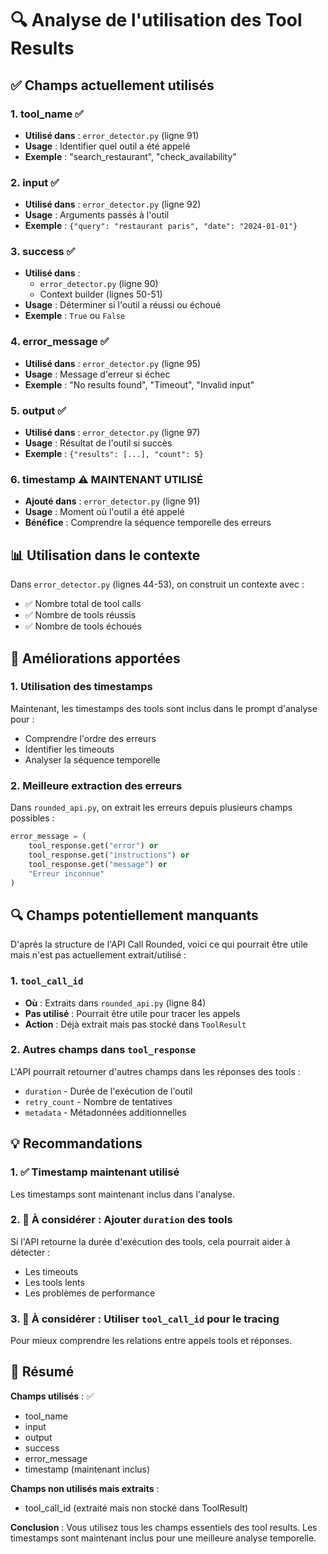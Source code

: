 # 🔍 Analyse de l'utilisation des Tool Results

## ✅ Champs actuellement utilisés

### 1. **tool_name** ✅
- **Utilisé dans** : `error_detector.py` (ligne 91)
- **Usage** : Identifier quel outil a été appelé
- **Exemple** : "search_restaurant", "check_availability"

### 2. **input** ✅
- **Utilisé dans** : `error_detector.py` (ligne 92)
- **Usage** : Arguments passés à l'outil
- **Exemple** : `{"query": "restaurant paris", "date": "2024-01-01"}`

### 3. **success** ✅
- **Utilisé dans** : 
  - `error_detector.py` (ligne 90)
  - Context builder (lignes 50-51)
- **Usage** : Déterminer si l'outil a réussi ou échoué
- **Exemple** : `True` ou `False`

### 4. **error_message** ✅
- **Utilisé dans** : `error_detector.py` (ligne 95)
- **Usage** : Message d'erreur si échec
- **Exemple** : "No results found", "Timeout", "Invalid input"

### 5. **output** ✅
- **Utilisé dans** : `error_detector.py` (ligne 97)
- **Usage** : Résultat de l'outil si succès
- **Exemple** : `{"results": [...], "count": 5}`

### 6. **timestamp** ⚠️ MAINTENANT UTILISÉ
- **Ajouté dans** : `error_detector.py` (ligne 91)
- **Usage** : Moment où l'outil a été appelé
- **Bénéfice** : Comprendre la séquence temporelle des erreurs

## 📊 Utilisation dans le contexte

Dans `error_detector.py` (lignes 44-53), on construit un contexte avec :
- ✅ Nombre total de tool calls
- ✅ Nombre de tools réussis
- ✅ Nombre de tools échoués

## 🎯 Améliorations apportées

### 1. Utilisation des timestamps
Maintenant, les timestamps des tools sont inclus dans le prompt d'analyse pour :
- Comprendre l'ordre des erreurs
- Identifier les timeouts
- Analyser la séquence temporelle

### 2. Meilleure extraction des erreurs
Dans `rounded_api.py`, on extrait les erreurs depuis plusieurs champs possibles :
```python
error_message = (
    tool_response.get("error") or 
    tool_response.get("instructions") or 
    tool_response.get("message") or
    "Erreur inconnue"
)
```

## 🔍 Champs potentiellement manquants

D'après la structure de l'API Call Rounded, voici ce qui pourrait être utile mais n'est pas actuellement extrait/utilisé :

### 1. `tool_call_id` 
- **Où** : Extraits dans `rounded_api.py` (ligne 84)
- **Pas utilisé** : Pourrait être utile pour tracer les appels
- **Action** : Déjà extrait mais pas stocké dans `ToolResult`

### 2. Autres champs dans `tool_response`
L'API pourrait retourner d'autres champs dans les réponses des tools :
- `duration` - Durée de l'exécution de l'outil
- `retry_count` - Nombre de tentatives
- `metadata` - Métadonnées additionnelles

## 💡 Recommandations

### 1. ✅ Timestamp maintenant utilisé
Les timestamps sont maintenant inclus dans l'analyse.

### 2. 🔄 À considérer : Ajouter `duration` des tools
Si l'API retourne la durée d'exécution des tools, cela pourrait aider à détecter :
- Les timeouts
- Les tools lents
- Les problèmes de performance

### 3. 🔄 À considérer : Utiliser `tool_call_id` pour le tracing
Pour mieux comprendre les relations entre appels tools et réponses.

## 📝 Résumé

**Champs utilisés** : ✅
- tool_name
- input
- output
- success
- error_message
- timestamp (maintenant inclus)

**Champs non utilisés mais extraits** :
- tool_call_id (extraité mais non stocké dans ToolResult)

**Conclusion** : Vous utilisez tous les champs essentiels des tool results. Les timestamps sont maintenant inclus pour une meilleure analyse temporelle.

